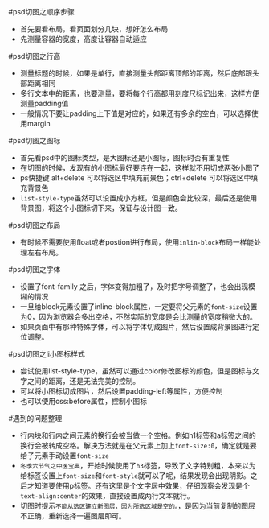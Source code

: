 #psd切图之顺序步骤
- 首先要看布局，看页面划分几块，想好怎么布局
- 先测量容器的宽度，高度让容器自动适应


#psd切图之行高
- 测量标题的时候，如果是单行，直接测量头部距离顶部的距离，然后底部跟头部距离相同
- 多行文本中的距离，也要测量，要将每个行高都用刻度尺标记出来，这样方便测量padding值
- 一般情况下要让padding上下值是对应的，如果还有多余的空白，可以选择使用margin

#psd切图之图标
- 首先看psd中的图标类型，是大图标还是小图标，图标时否有重复性
- 在切图的时候，发现有的小图标最好要连在一起，这样就不用切成两张小图了
- ps快捷键 alt+delete 可以将选区中填充前景色；ctrl+delete 可以将选区中填充背景色
- `list-style-type`虽然可以设置成小方框，但是颜色会比较深，最后还是使用背景图，将这个小图标切下来，保证与设计图一致。


#psd切图之布局
- 有时候不需要使用float或者postion进行布局，使用`inlin-block`布局一样能处理左右布局。


#psd切图之字体
- 设置了font-family 之后，字体变得加粗了，及时把字号调整了，也会出现模糊的情况
- 一旦给block元素设置了inline-block属性，一定要将父元素的`font-size`设置为0，因为浏览器会多出空格，不然实际的宽度是会比测量的宽度稍微大的。
- 如果页面中有那种特殊字体，可以将字体切成图片，然后设置成背景图进行定位调整。

#psd切图之li小图标样式
- 尝试使用list-style-type，虽然可以通过color修改图标的颜色，但是图标与文字之间的距离，还是无法完美的控制。
- 可以将小图标切成图片，然后设置padding-left等属性，方便控制
- 也可以使用css:before属性，控制小图标

#遇到的问题整理
- 行内块和行内之间元素的换行会被当做一个空格。例如h1标签和a标签之间的换行会被转成空格。解决方法就是在父元素上加上`font-size:0`，确定就是要给子元素手动设置`font-size`
- `冬季六节气之中医宝典`，开始时候使用了`h3`标签，导致了文字特别粗，本来以为给标签设置上`font-size`和`font-style`就可以了呢，结果发现会出现阴影。之后才知道要使用p标签。还有这里是个文字居中效果，仔细观察会发现是个`text-align:center`的效果，直接设置成两行文本就行。
- 切图时提示`不能从选区建立新图层，因为所选区域是空的。`，是因为当前复制的图层不正确，重新选择一遍图层即可。


